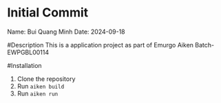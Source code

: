 # Initial Commit
Name: Bui Quang Minh
Date: 2024-09-18

#Description
This is a application project as part of Emurgo Aiken Batch-EWPGBL00114

#Installation
1. Clone the repository
2. Run `aiken build`
3. Run `aiken run`